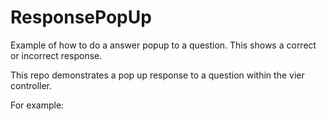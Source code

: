 # ResponsePopUp
Example of how to do a answer popup to a question. This shows a correct or incorrect response.

This repo demonstrates a pop up response to a question within the vier controller.

For example:


